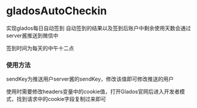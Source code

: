 # gladosAutoCheckin
实现glados每日自动签到
自动签到的结果以及签到后账户中剩余使用天数会通过server酱推送到微信中

签到时间为每天的中午十二点


### 使用方法
sendKey为推送用户server酱的sendKey，修改该值即可修改推送的用户

使用时需要修改headers变量中的cookie值，打开Glados官网后进入开发者模式，找到请求中的cookie字段复制过来即可

